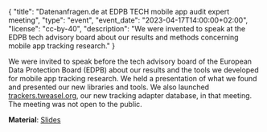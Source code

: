 {
    "title": "Datenanfragen.de at EDPB TECH mobile app audit expert meeting",
    "type": "event",
    "event_date": "2023-04-17T14:00:00+02:00",
    "license": "cc-by-40",
    "description": "We were invented to speak at the EDPB tech advisory board about our results and methods concerning mobile app tracking research."
}

We were invited to speak before the tech advisory board of the European Data Protection Board (EDPB) about our results and the tools we developed for mobile app tracking research. We held a presentation of what we found and presented our new libraries and tools. We also launched [trackers.tweasel.org](https://trackers.tweasel.org), our new tracking adapter database, in that meeting. The meeting was not open to the public. 

**Material**: [Slides](https://static.dacdn.de/talks/slides/2023-04-17-edpb-expert-talk.pdf)
